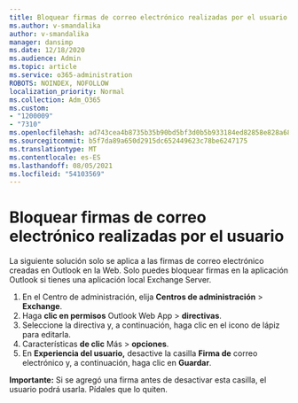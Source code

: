 ```yaml
---
title: Bloquear firmas de correo electrónico realizadas por el usuario
ms.author: v-smandalika
author: v-smandalika
manager: dansimp
ms.date: 12/18/2020
ms.audience: Admin
ms.topic: article
ms.service: o365-administration
ROBOTS: NOINDEX, NOFOLLOW
localization_priority: Normal
ms.collection: Adm_O365
ms.custom:
- "1200009"
- "7310"
ms.openlocfilehash: ad743cea4b8735b35b90bd5bf3d0b5b933184ed82858e828a68beb2ca2f8270c
ms.sourcegitcommit: b5f7da89a650d2915dc652449623c78be6247175
ms.translationtype: MT
ms.contentlocale: es-ES
ms.lasthandoff: 08/05/2021
ms.locfileid: "54103569"
---
```

# <a name="block-user-made-email-signatures"></a>Bloquear firmas de correo electrónico realizadas por el usuario

La siguiente solución solo se aplica a las firmas de correo electrónico creadas en Outlook en la Web. Solo puedes bloquear firmas en la aplicación Outlook si tienes una aplicación local Exchange Server.

1. En el Centro de administración, elija **Centros de administración**  >  **Exchange**.
2. Haga **clic en permisos** Outlook Web App  >  **directivas**.
3. Seleccione la directiva y, a continuación, haga clic en el icono de lápiz para editarla.
4. Características **de clic** Más  >  **opciones**.
5. En **Experiencia del usuario,** desactive la casilla **Firma de** correo electrónico y, a continuación, haga clic en **Guardar**.

**Importante:** Si se agregó una firma antes de desactivar esta casilla, el usuario podrá usarla. Pídales que lo quiten.
